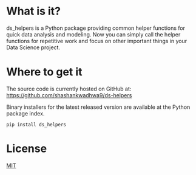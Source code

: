 # What is it?

ds_helpers is a Python package providing common helper functions for quick data analysis and modeling. Now you can simply call the helper functions for repetitive work and focus on other important things in your Data Science project.

# Where to get it

The source code is currently hosted on GitHub at: <https://github.com/shashankwadhwa9/ds-helpers>

Binary installers for the latest released version are available at the Python package index.

    pip install ds_helpers

# License
[MIT](https://github.com/shashankwadhwa9/ds-helpers/blob/master/LICENSE)

